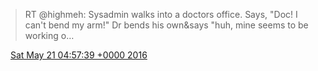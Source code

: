 > RT @highmeh: Sysadmin walks into a doctors office\. Says, "Doc\! I can't bend my arm\!" Dr bends his own&amp;says "huh, mine seems to be working o…

<img src="../../media/tweet.ico" width="12" /> [Sat May 21 04:57:39 +0000 2016](https://twitter.com/DromerDenker/status/733884438539571200)